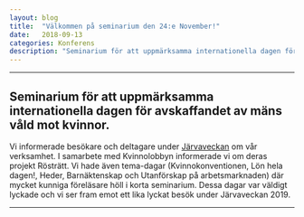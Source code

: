 ```yaml
---
layout: blog
title:  "Välkommen på seminarium den 24:e November!"
date:   2018-09-13
categories: Konferens
description: "Seminarium för att uppmärksamma internationella dagen för avskaffandet av mäns våld mot kvinnor"
---
```

---

Seminarium för att uppmärksamma internationella dagen för avskaffandet av mäns våld mot kvinnor.
----------------------------------------------

Vi informerade besökare och deltagare under [Järvaveckan](http://jarvaveckan.se/) om vår verksamhet. I samarbete med Kvinnolobbyn informerade vi om deras projekt Rösträtt. Vi hade även tema-dagar (Kvinnokonventionen, Lön hela dagen!, Heder, Barnäktenskap och Utanförskap på arbetsmarknaden) där mycket kunniga föreläsare höll i korta seminarium. Dessa dagar var väldigt lyckade och vi ser fram emot ett lika lyckat besök under Järvaveckan 2019.

---

